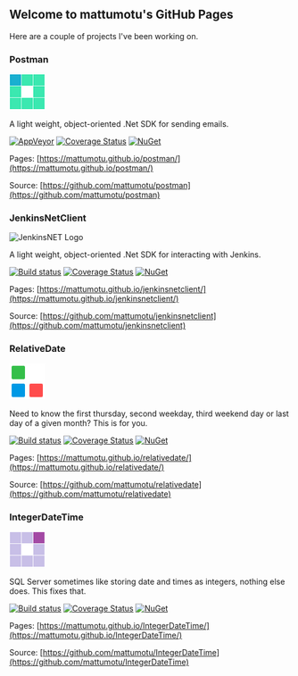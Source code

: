 ## Welcome to mattumotu's GitHub Pages

Here are a couple of projects I've been working on.

### Postman

![Postman Logo](https://raw.githubusercontent.com/mattumotu/postman/master/postman.png "Postman Logo")

A light weight, object-oriented .Net SDK for sending emails.

[![AppVeyor](https://img.shields.io/appveyor/ci/mattumotu/postman.svg?maxAge=3600)](https://ci.appveyor.com/project/mattumotu/postman)
[![Coverage Status](https://img.shields.io/coveralls/mattumotu/postman/master.svg?maxAge=3600)](https://coveralls.io/github/mattumotu/postman?branch=master)
[![NuGet](https://img.shields.io/nuget/v/postman.svg)](https://www.nuget.org/packages/Postman/)

Pages: [https://mattumotu.github.io/postman/](https://mattumotu.github.io/postman/)

Source: [https://github.com/mattumotu/postman](https://github.com/mattumotu/postman)

### JenkinsNetClient

![JenkinsNET Logo](https://raw.githubusercontent.com/mattumotu/jenkinsnetclient/master/jenkinsnetclient.png "JenkinsNETClient Logo") 

A light weight, object-oriented .Net SDK for interacting with Jenkins.

[![Build status](https://ci.appveyor.com/api/projects/status/i0a30nv83layh93d/branch/master?svg=true)](https://ci.appveyor.com/project/mattumotu/jenkinsnetclient/branch/master)
[![Coverage Status](https://coveralls.io/repos/github/mattumotu/jenkinsnetclient/badge.svg?branch=master)](https://coveralls.io/github/mattumotu/jenkinsnetclient?branch=master)
[![NuGet](https://img.shields.io/nuget/v/jenkinsnetclient.svg)](https://www.nuget.org/packages/JenkinsNetClient/)

Pages: [https://mattumotu.github.io/jenkinsnetclient/](https://mattumotu.github.io/jenkinsnetclient/)

Source: [https://github.com/mattumotu/jenkinsnetclient](https://github.com/mattumotu/jenkinsnetclient)

### RelativeDate

![RelativeDate Logo](https://raw.githubusercontent.com/mattumotu/relativedate/master/relativedate.png "Relative Date Logo") 

Need to know the first thursday, second weekday, third weekend day or last day of a given month? This is for you.

[![Build status](https://ci.appveyor.com/api/projects/status/3atm9w710gwtsik4/branch/master?svg=true)](https://ci.appveyor.com/project/mattumotu/relativedate/branch/master)
[![Coverage Status](https://coveralls.io/repos/github/mattumotu/relativedate/badge.svg?branch=master)](https://coveralls.io/github/mattumotu/relativedate?branch=master)
[![NuGet](https://img.shields.io/nuget/v/RelativeDate.svg)](https://www.nuget.org/packages/RelativeDate/)

Pages: [https://mattumotu.github.io/relativedate/](https://mattumotu.github.io/relativedate/)

Source: [https://github.com/mattumotu/relativedate](https://github.com/mattumotu/relativedate)

### IntegerDateTime

![IntegerDateTime Logo](https://raw.githubusercontent.com/mattumotu/IntegerDateTime/master/integerdatetime.png "IntegerDateTime Logo") 

SQL Server sometimes like storing date and times as integers, nothing else does. This fixes that.

[![Build status](https://ci.appveyor.com/api/projects/status/pl3kc2ix69icrphj?svg=true)](https://ci.appveyor.com/project/mattumotu/integerdatetime/branch/master)
[![Coverage Status](https://coveralls.io/repos/github/mattumotu/IntegerDateTime/badge.svg?branch=master)](https://coveralls.io/github/mattumotu/IntegerDateTime?branch=master)
[![NuGet](https://img.shields.io/nuget/v/integerdatetime.svg)](https://www.nuget.org/packages/IntegerDateTime/)

Pages: [https://mattumotu.github.io/IntegerDateTime/](https://mattumotu.github.io/IntegerDateTime/)

Source: [https://github.com/mattumotu/IntegerDateTime](https://github.com/mattumotu/IntegerDateTime)


